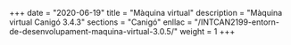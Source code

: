 +++
date        = "2020-06-19"
title       = "Màquina virtual"
description = "Màquina virtual Canigó 3.4.3"
sections    = "Canigó"
enllac		= "/INTCAN2199-entorn-de-desenvolupament-maquina-virtual-3.0.5/"
weight		= 1
+++
